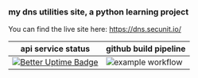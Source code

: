 ### my dns utilities site, a python learning project

You can find the live site here: https://dns.secunit.io/

| api service status  | github build pipeline  |
|---|---|
| [![Better Uptime Badge](https://betteruptime.com/status-badges/v1/monitor/pyr7.svg)](https://betteruptime.com/?utm_source=status_badge)  | ![example workflow](https://github.com/x86txt/dnssite/actions/workflows/zappa.yml/badge.svg)  | 
